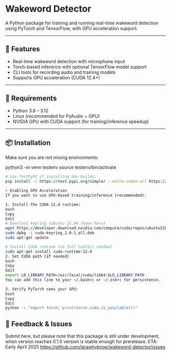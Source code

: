 # Wakeword Detector

A Python package for training and running real-time wakeword detection using PyTorch and TensorFlow, with GPU acceleration support.

---

## 🚀 Features

- Real-time wakeword detection with microphone input
- Torch-based inference with optional TensorFlow model support
- CLI tools for recording audio and training models
- Supports GPU acceleration (CUDA 12.4+)

---

## 🧱 Requirements

- Python 3.8 – 3.12
- Linux (recommended for PyAudio + GPU)
- NVIDIA GPU with CUDA support (for training/inference speedup)

---

## 📦 Installation

Make sure you are not mixing environments:

python3 -m venv testenv
source testenv/bin/activate

```bash
# Use TestPyPI if installing dev builds:
pip install -i https://test.pypi.org/simple/ --extra-index-url https://pypi.org/simple wakeword-detector

⚡ Enabling GPU Acceleration
If you want to use GPU-based training/inference (recommended):

1. Install the CUDA 12.4 runtime:
bash
Copy
Edit
# Download keyring (Ubuntu 22.04 shown here)
wget https://developer.download.nvidia.com/compute/cuda/repos/ubuntu2204/x86_64/cuda-keyring_1.0-1_all.deb
sudo dpkg -i cuda-keyring_1.0-1_all.deb
sudo apt-get update

# Install CUDA runtime (no full toolkit needed)
sudo apt-get install cuda-runtime-12-4
2. Set CUDA path (if needed)
bash
Copy
Edit
export LD_LIBRARY_PATH=/usr/local/cuda/lib64:$LD_LIBRARY_PATH
You can add this line to your ~/.bashrc or ~/.zshrc for persistence.

3. Verify PyTorch sees your GPU:
bash
Copy
Edit
python -c "import torch; print(torch.cuda.is_available())"
```

## 📮 Feedback & Issues

Submit here, but please note that this package is still under development, when version reaches 0.1.0 version is stable enough for prerelease. ETA: Early April 2025
https://github.com/larawhybrow/wakeword-detector/issues
